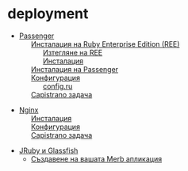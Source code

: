 # deployment

 <ul class='toc'><li><a href='/bg/deployment/passenger'>Passenger</a><ul style='list-style: none;'><li><a href='/bg/deployment/passenger#Инсталация_на_ruby_enterprise_edition_ree'>Инсталация на Ruby Enterprise Edition (REE)</a><ul style='list-style: none;'><li><a href='/bg/deployment/passenger#Изтегляне_на_ree'>Изтегляне на REE</a></li><li><a href='/bg/deployment/passenger#Инсталация'>Инсталация</a></li></ul></li><li><a href='/bg/deployment/passenger#Инсталация_на_passenger'>Инсталация на Passenger</a></li><li><a href='/bg/deployment/passenger#Конфигурация'>Конфигурация</a><ul style='list-style: none;'><li><a href='/bg/deployment/passenger#configru'>config.ru</a></li></ul></li><li><a href='/bg/deployment/passenger#capistrano_задача'>Capistrano задача</a></li></ul></li></ul>

<ul class='toc'><li><a href='/bg/deployment/nginx'>Nginx</a><ul style='list-style: none;'><li><a href='/bg/deployment/nginx#Инсталация'>Инсталация</a></li><li><a href='/bg/deployment/nginx#Конфигурация'>Конфигурация</a></li><li><a href='/bg/deployment/nginx#capistrano_задача'>Capistrano задача</a></li></ul></li></ul>

<ul class='toc'><li><a href='/bg/deployment/jruby'>JRuby и Glassfish</a><ul style='list-style: none;'/></li></ul>

<ul class='toc'><li><a href='/bg/deployment/bundle'>Създавене на вашата Merb апликация</a><ul style='list-style: none;'/></li></ul> 